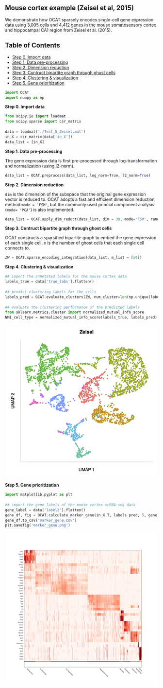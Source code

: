 ## Mouse cortex example (Zeisel et al, 2015)
We demonstrate how OCAT sparsely encodes single-cell gene expression data using 3,005 cells and 4,412 genes in the mouse somatosensory cortex and hippocampal CA1 region from Zeisel et al. (2015). 

## Table of Contents
- [Step 0. Import data](#data_import)
- [Step 1. Data pre-processing](#pre_processing)
- [Step 2. Dimension reduction](#dim_reduct)
- [Step 3. Contruct bipartite graph through ghost cells](#ghost_cell)
- [Step 4. Clustering \& visualization](#clustering)
- [Step 5. Gene prioritization](#gene_prior)

```python
import OCAT
import numpy as np
```

<a name="data_import"></a>**Step 0. Import data**     
```python
from scipy.io import loadmat
from scipy.sparse import csr_matrix

data = loadmat('./Test_5_Zeisel.mat')
in_X = csr_matrix(data['in_X'])
data_list = [in_X]
```

<a name="pre_processing"></a>**Step 1. Data pre-processing**

The gene expression data is first pre-processed through log-transformation and normalization (using l2-norm). 

```python
data_list = OCAT.preprocess(data_list, log_norm=True, l2_norm=True)
```
<a name="dim_reduct"></a>**Step 2. Dimension reduction**

`dim` is the dimension of the subspace that the original gene expression vector is reduced to. OCAT adopts a fast and efficient dimension reduction method `mode = 'FSM'`, but the commonly used princial component analysis (`mode= 'PCA'`) is also implemented. 

```python
data_list = OCAT.apply_dim_reduct(data_list, dim = 30, mode='FSM', random_seed=42)
```

<a name="ghost_cell"></a>**Step 3. Contruct bipartite graph through ghost cells**

OCAT constructs a sparsified bipartite graph to embed the gene expression of each single cell. `m` is the number of ghost cells that each single cell connects to. 

```python
ZW = OCAT.sparse_encoding_integration(data_list, m_list = [50])
```

<a name="clustering"></a>**Step 4. Clustering \& visualization**

```python
## import the annotated labels for the mouse cortex data
labels_true = data['true_labs'].flatten()

## predict clustering labels for the cells
labels_pred = OCAT.evaluate_clusters(ZW, num_cluster=len(np.unique(labels_true)))

## evaluate the clustering performance of the predicted labels
from sklearn.metrics.cluster import normalized_mutual_info_score
NMI_cell_type = normalized_mutual_info_score(labels_true, labels_pred)
```
<img src="https://github.com/bowang-lab/OCAT/blob/master/vignettes/Clustering/Zeisel_clustering_v2.png"/>  

<a name="gene_prior"></a>**Step 5. Gene prioritization**

```python
import matplotlib.pyplot as plt

## import the gene labels of the mouse cortex scRNA-seq data
gene_label = data['label2'].flatten()
gene_df, fig = OCAT.calculate_marker_gene(in_X.T, labels_pred, 5, gene_label, vmin=0, vmax=5)
gene_df.to_csv('marker_gene.csv')
plt.savefig('marker_gene.png')
```
<img src="https://github.com/bowang-lab/OCAT/blob/master/img/marker_gene_JAN31.png" width="500" height="500"/>
